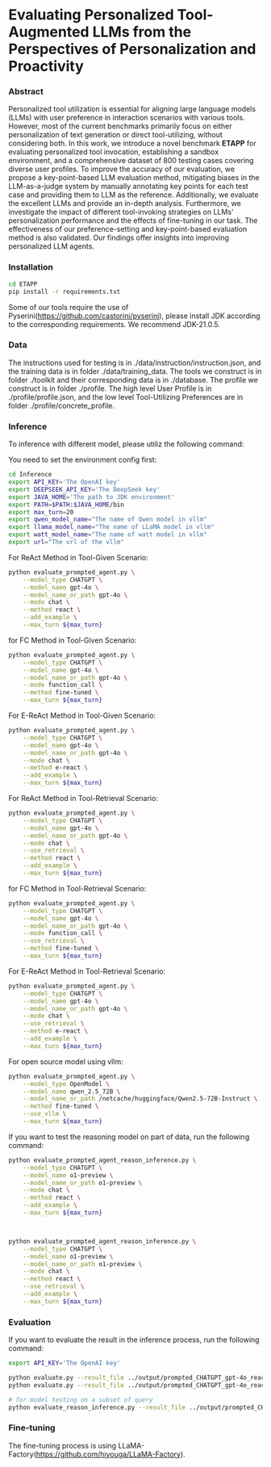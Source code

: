
# Evaluating Personalized Tool-Augmented LLMs from the Perspectives of Personalization and Proactivity





### Abstract

Personalized tool utilization is essential for aligning large language models (LLMs) with user preference in interaction scenarios with various tools. However, most of the current benchmarks primarily focus on either personalization of text generation or direct tool-utilizing, without considering both. In this work, we introduce a novel benchmark **ETAPP** for evaluating personalized tool invocation, establishing a sandbox environment, and a comprehensive dataset of 800 testing cases covering diverse user profiles. To improve the accuracy of our evaluation, we propose a key-point-based LLM evaluation method, mitigating biases in the LLM-as-a-judge system by manually annotating key points for each test case and providing them to LLM as the reference. Additionally, we evaluate the excellent LLMs and provide an in-depth analysis. Furthermore, we investigate the impact of different tool-invoking strategies on LLMs' personalization performance and the effects of fine-tuning in our task. The effectiveness of our preference-setting and key-point-based evaluation method is also validated. Our findings offer insights into improving personalized LLM agents.



### Installation

```bash
cd ETAPP
pip install -r requirements.txt
```

Some of our tools require the use of Pyserini(https://github.com/castorini/pyserini), please install JDK according to the corresponding requirements. We recommend JDK-21.0.5.

### Data
The instructions used for testing is in ./data/instruction/instruction.json, and the training data is in folder ./data/training_data.
The tools we construct is in folder ./toolkit and their corresponding data is in ./database.
The profile we construct is in folder ./profile. The high level User Profile is in ./profile/profile.json, and the low level Tool-Utilizing Preferences are in folder ./profile/concrete_profile.

### Inference
To inference with different model, please utiliz the following command:

You need to set the environment config first:
```bash
cd Inference
export API_KEY='The OpenAI key'
export DEEPSEEK_API_KEY='The DeepSeek key'
export JAVA_HOME='The path to JDK environment'
export PATH=$PATH:$JAVA_HOME/bin
export max_turn=20
export qwen_model_name="The name of Qwen model in vllm"
export llama_model_name="The name of LLaMA model in vllm"
export watt_model_name="The name of watt model in vllm"
export url="The url of the vllm"
```

For ReAct Method in Tool-Given Scenario:
```bash
python evaluate_prompted_agent.py \
    --model_type CHATGPT \
    --model_name gpt-4o \
    --model_name_or_path gpt-4o \
    --mode chat \
    --method react \
    --add_example \
    --max_turn ${max_turn} 
```

for FC Method in Tool-Given Scenario:
```bash
python evaluate_prompted_agent.py \
    --model_type CHATGPT \
    --model_name gpt-4o \
    --model_name_or_path gpt-4o \
    --mode function_call \
    --method fine-tuned \
    --max_turn ${max_turn} 
```

For E-ReAct Method in Tool-Given Scenario:
```bash
python evaluate_prompted_agent.py \
    --model_type CHATGPT \
    --model_name gpt-4o \
    --model_name_or_path gpt-4o \
    --mode chat \
    --method e-react \
    --add_example \
    --max_turn ${max_turn} 
```

For ReAct Method in Tool-Retrieval Scenario:
```bash
python evaluate_prompted_agent.py \
    --model_type CHATGPT \
    --model_name gpt-4o \
    --model_name_or_path gpt-4o \
    --mode chat \
    --use_retrieval \
    --method react \
    --add_example \
    --max_turn ${max_turn} 
```

for FC Method in Tool-Retrieval Scenario:
```bash
python evaluate_prompted_agent.py \
    --model_type CHATGPT \
    --model_name gpt-4o \
    --model_name_or_path gpt-4o \
    --mode function_call \
    --use_retrieval \
    --method fine-tuned \
    --max_turn ${max_turn} 
```

For E-ReAct Method in Tool-Retrieval Scenario:
```bash
python evaluate_prompted_agent.py \
    --model_type CHATGPT \
    --model_name gpt-4o \
    --model_name_or_path gpt-4o \
    --mode chat \
    --use_retrieval \
    --method e-react \
    --add_example \
    --max_turn ${max_turn} 
```
For open source model using vllm:
```bash
python evaluate_prompted_agent.py \
    --model_type OpenModel \
    --model_name qwen_2.5_72B \
    --model_name_or_path /netcache/huggingface/Qwen2.5-72B-Instruct \
    --method fine-tuned \
    --use_vllm \
    --max_turn ${max_turn} 
```




If you want to test the reasoning model on part of data, run the following command:
```bash
python evaluate_prompted_agent_reason_inference.py \
    --model_type CHATGPT \
    --model_name o1-preview \
    --model_name_or_path o1-preview \
    --mode chat \
    --method react \
    --add_example \
    --max_turn ${max_turn} 



python evaluate_prompted_agent_reason_inference.py \
    --model_type CHATGPT \
    --model_name o1-preview \
    --model_name_or_path o1-preview \
    --mode chat \
    --method react \
    --use_retrieval \
    --add_example \
    --max_turn ${max_turn}
```





### Evaluation

If you want to evaluate the result in the inference process, run the following command:
```bash
export API_KEY='The OpenAI key'

python evaluate.py --result_file ../output/prompted_CHATGPT_gpt-4o_react
python evaluate.py --result_file ../output/prompted_CHATGPT_gpt-4o_react_retrieve

# for model testing on a subset of query
python evaluate_reason_inference.py --result_file ../output/prompted_CHATGPT_o1-preview_react_retrieve
```

### Fine-tuning
The fine-tuning process is using LLaMA-Factory(https://github.com/hiyouga/LLaMA-Factory).

